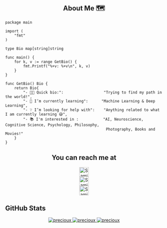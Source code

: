 <h2 align="center">About Me 🗺️</h2> 

```golang
package main

import (
	"fmt"
)

type Bio map[string]string

func main() {
	for k, v := range GetBio() {
		fmt.Printf("%+v: %+v\n", k, v)
	}
}

func GetBio() Bio {
	return Bio{
		"- 👩‍💻 Quick bio:":                  "Trying to find my path in the world!",
		"- 🌱 I’m currently learning":      "Machine Learning & Deep Learning",
		"- ❔ I’m looking for help with":    "Anything related to what I am currently learning 😅",
		"- 📚 I'm interested in :           "AI, Neuroscience, Cognitive Science, Psychology, Philosophy,
		                                     Photography, Books and Movies!"
	}
}
```

<h2 align="center">You can reach me at </h2>

<p align="center">

  <a href="https://www.linkedin.com/in/samin-mahdipour-8919a6133/">
    <img src="https://cdn.jsdelivr.net/npm/simple-icons@3.0.1/icons/linkedin.svg" alt="Samin Mahdipour's LinkedIn Profile" height="30" width="30" style="display:block">
  </a>

  <a href="https://www.kaggle.com/precioux">
    <img src="https://cdn4.iconfinder.com/data/icons/logos-and-brands-1/512/189_Kaggle_logo_logos-512.png" alt="Samin Mahdipour's Kaggle Profile" height="30" width="30" style="display:block">
  </a>
	
  <a href="mailto: uni.mahdipour@gmail.com">
    <img src="https://simpleicons.org/icons/gmail.svg" alt="Samin Mahdipour's Gmail" height="30" width="30" style="display:block">
  </a> 
  
</p>

## GitHub Stats

<!--
<summary><b>Precioux's Stats</b></summary>
<br/>
-->
<p align="center">
	<a href="https://github.com/Precioux">
	<img  src="https://github-readme-stats.vercel.app/api?username=precioux&show_icons=true&theme=graywhite" alt="precioux">
	<img  src="https://github-readme-streak-stats.herokuapp.com/?user=precioux" alt="precioux">
        <img  src="https://github-readme-stats.vercel.app/api/top-langs/?username=precioux&langs_count=10&theme=graywhite&layout=compact" alt="precioux">
	</a>
	<br/>
</p>
<br/>
<!--

